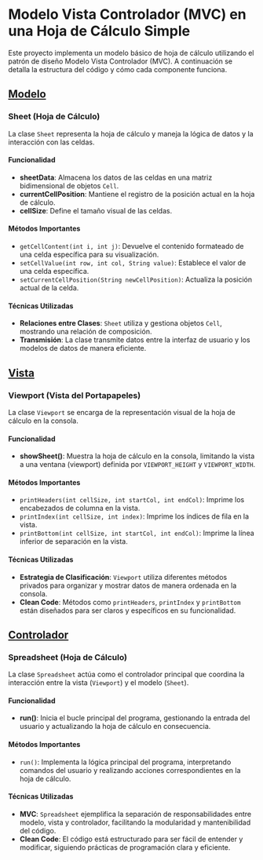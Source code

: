 # Modelo Vista Controlador (MVC) en una Hoja de Cálculo Simple

Este proyecto implementa un modelo básico de hoja de cálculo utilizando el patrón de diseño Modelo Vista Controlador (MVC). A continuación se detalla la estructura del código y cómo cada componente funciona.

## [Modelo](Utils/Model)

### Sheet (Hoja de Cálculo)
La clase `Sheet` representa la hoja de cálculo y maneja la lógica de datos y la interacción con las celdas.

#### Funcionalidad
- **sheetData**: Almacena los datos de las celdas en una matriz bidimensional de objetos `Cell`.
- **currentCellPosition**: Mantiene el registro de la posición actual en la hoja de cálculo.
- **cellSize**: Define el tamaño visual de las celdas.

#### Métodos Importantes
- `getCellContent(int i, int j)`: Devuelve el contenido formateado de una celda específica para su visualización.
- `setCellValue(int row, int col, String value)`: Establece el valor de una celda específica.
- `setCurrentCellPosition(String newCellPosition)`: Actualiza la posición actual de la celda.

#### Técnicas Utilizadas
- **Relaciones entre Clases**: `Sheet` utiliza y gestiona objetos `Cell`, mostrando una relación de composición.
- **Transmisión**: La clase transmite datos entre la interfaz de usuario y los modelos de datos de manera eficiente.

## [Vista](Utils/View)

### Viewport (Vista del Portapapeles)
La clase `Viewport` se encarga de la representación visual de la hoja de cálculo en la consola.

#### Funcionalidad
- **showSheet()**: Muestra la hoja de cálculo en la consola, limitando la vista a una ventana (viewport) definida por `VIEWPORT_HEIGHT` y `VIEWPORT_WIDTH`.

#### Métodos Importantes
- `printHeaders(int cellSize, int startCol, int endCol)`: Imprime los encabezados de columna en la vista.
- `printIndex(int cellSize, int index)`: Imprime los índices de fila en la vista.
- `printBottom(int cellSize, int startCol, int endCol)`: Imprime la línea inferior de separación en la vista.

#### Técnicas Utilizadas
- **Estrategia de Clasificación**: `Viewport` utiliza diferentes métodos privados para organizar y mostrar datos de manera ordenada en la consola.
- **Clean Code**: Métodos como `printHeaders`, `printIndex` y `printBottom` están diseñados para ser claros y específicos en su funcionalidad.

## [Controlador](Utils/Controller)

### Spreadsheet (Hoja de Cálculo)
La clase `Spreadsheet` actúa como el controlador principal que coordina la interacción entre la vista (`Viewport`) y el modelo (`Sheet`).

#### Funcionalidad
- **run()**: Inicia el bucle principal del programa, gestionando la entrada del usuario y actualizando la hoja de cálculo en consecuencia.

#### Métodos Importantes
- `run()`: Implementa la lógica principal del programa, interpretando comandos del usuario y realizando acciones correspondientes en la hoja de cálculo.

#### Técnicas Utilizadas
- **MVC**: `Spreadsheet` ejemplifica la separación de responsabilidades entre modelo, vista y controlador, facilitando la modularidad y mantenibilidad del código.
- **Clean Code**: El código está estructurado para ser fácil de entender y modificar, siguiendo prácticas de programación clara y eficiente.

